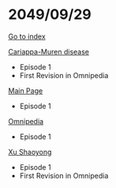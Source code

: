 # 2049/09/29

[Go to index](/README.md "Go to index")

[Cariappa-Muren disease](https://omnipedia.app/wiki/2049/09/29/Cariappa-Muren_disease "Cariappa-Muren disease")
- Episode 1
- First Revision in Omnipedia

[Main Page](https://omnipedia.app/wiki/2049/09/29/Main_Page "Main Page")
- Episode 1

[Omnipedia](https://omnipedia.app/wiki/2049/09/29/Omnipedia/changes "Omnipedia")
- Episode 1

[Xu Shaoyong](https://omnipedia.app/wiki/2049/09/29/Xu_Shaoyong "Xu Shaoyong")
- Episode 1
- First Revision in Omnipedia
